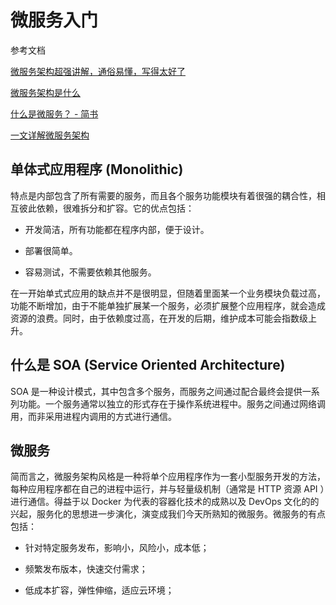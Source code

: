 # 微服务入门

参考文档

[微服务架构超强讲解，通俗易懂，写得太好了](https://cloud.tencent.com/developer/news/841137)

[微服务架构是什么](https://www.zhihu.com/question/65502802)

[什么是微服务？ - 简书](https://www.jianshu.com/p/a8629bf2248a)

[一文详解微服务架构](https://www.cnblogs.com/skabyy/p/11396571.html)

## 单体式应用程序 (Monolithic)

特点是内部包含了所有需要的服务，而且各个服务功能模块有着很强的耦合性，相互彼此依赖，很难拆分和扩容。它的优点包括：

* 开发简洁，所有功能都在程序内部，便于设计。

* 部署很简单。

* 容易测试，不需要依赖其他服务。

在一开始单式式应用的缺点并不是很明显，但随着里面某一个业务模块负载过高，功能不断增加，由于不能单独扩展某一个服务，必须扩展整个应用程序，就会造成资源的浪费。同时，由于依赖度过高，在开发的后期，维护成本可能会指数级上升。

## 什么是 SOA (Service Oriented Architecture)

SOA 是一种设计模式，其中包含多个服务，而服务之间通过配合最终会提供一系列功能。一个服务通常以独立的形式存在于操作系统进程中。服务之间通过网络调用，而非采用进程内调用的方式进行通信。

## 微服务

简而言之，微服务架构风格是一种将单个应用程序作为一套小型服务开发的方法，每种应用程序都在自己的进程中运行，并与轻量级机制（通常是 HTTP 资源 API ）进行通信。得益于以 Docker 为代表的容器化技术的成熟以及 DevOps 文化的的兴起，服务化的思想进一步演化，演变成我们今天所熟知的微服务。微服务的有点包括：

* 针对特定服务发布，影响小，风险小，成本低；

* 频繁发布版本，快速交付需求；

* 低成本扩容，弹性伸缩，适应云环境；
